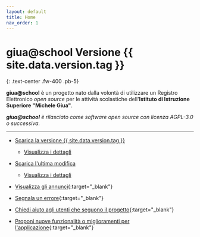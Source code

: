 ```yaml
---
layout: default
title: Home
nav_order: 1
---
```


# giua@school Versione {{ site.data.version.tag }}
{: .text-center .fw-400 .pb-5}

**giua@school** è un progetto nato dalla volontà di utilizzare un Registro Elettronico _open source_ per
le attività scolastiche dell'**Istituto di Istruzione Superiore "Michele Giua"**.

_**giua@school** è rilasciato come software open source con licenza AGPL-3.0 o successiva._

---

- [Scarica la versione {{ site.data.version.tag }}](https://github.com/trinko/giuaschool/releases/latest/download/giuaschool-release-latest.zip)
  - [Visualizza i dettagli](/latest-release.md)

- [Scarica l'ultima modifica](https://github.com/trinko/giuaschool/raw/builds/builds/giuaschool-build-latest.zip)
  - [Visualizza i dettagli](/latest-build.md)

- [Visualizza gli annunci](https://github.com/trinko/giuaschool/discussions/categories/annunci){:target="_blank"}

- [Segnala un errore](https://github.com/trinko/giuaschool/issues/new?assignees=&labels=Errore&template=bug-report.md&title=){:target="_blank"}

- [Chiedi aiuto agli utenti che seguono il progetto](https://github.com/trinko/giuaschool/discussions/new?category=richieste-di-aiuto){:target="_blank"}

- [Proponi nuove funzionalità o miglioramenti per l'applicazione](https://github.com/trinko/giuaschool/discussions/new?category=idee-e-proposte){:target="_blank"}
